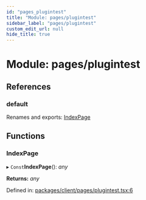 ```yaml
---
id: "pages_plugintest"
title: "Module: pages/plugintest"
sidebar_label: "pages/plugintest"
custom_edit_url: null
hide_title: true
---
```


# Module: pages/plugintest

## References

### default

Renames and exports: [IndexPage](pages_plugintest.md#indexpage)

## Functions

### IndexPage

▸ `Const`**IndexPage**(): *any*

**Returns:** *any*

Defined in: [packages/client/pages/plugintest.tsx:6](https://github.com/xr3ngine/xr3ngine/blob/66a84a950/packages/client/pages/plugintest.tsx#L6)
